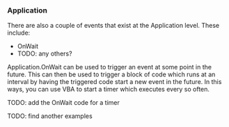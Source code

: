 ### Application

There are also a couple of events that exist at the Application level. These include:

- OnWait
- TODO: any others?

Application.OnWait can be used to trigger an event at some point in the future. This can then be used to trigger a block of code which runs at an interval by having the triggered code start a new event in the future. In this ways, you can use VBA to start a timer which executes every so often.

TODO: add the OnWait code for a timer

TODO: find another examples
